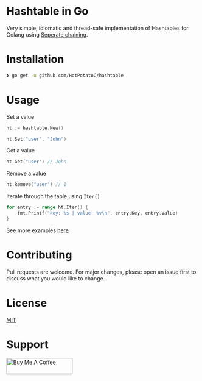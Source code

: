 # Hashtable in Go

Very simple, idiomatic and thread-safe implementation of Hashtables for Golang using [Seperate chaining](https://en.wikipedia.org/wiki/Hash_table#Separate_chaining).

# Installation

```sh
❯ go get -u github.com/HotPotatoC/hashtable
```

# Usage

Set a value

```go
ht := hashtable.New()

ht.Set("user", "John")
```

Get a value

```go
ht.Get("user") // John
```

Remove a value

```go
ht.Remove("user") // 1
```

Iterate through the table using `Iter()`

```go
for entry := range ht.Iter() {
	fmt.Printf("key: %s | value: %v\n", entry.Key, entry.Value)
}
```

See more examples [here](https://github.com/HotPotatoC/hashtable/examples)

# Contributing

Pull requests are welcome. For major changes, please open an issue first to discuss what you would like to change.

# License

[MIT](https://choosealicense.com/licenses/mit/)

# Support

<a href="https://www.buymeacoffee.com/hotpotato" target="_blank"><img src="https://www.buymeacoffee.com/assets/img/custom_images/orange_img.png" alt="Buy Me A Coffee" style="height: 41px !important;width: 174px !important;box-shadow: 0px 3px 2px 0px rgba(190, 190, 190, 0.5) !important;-webkit-box-shadow: 0px 3px 2px 0px rgba(190, 190, 190, 0.5) !important;" ></a>
